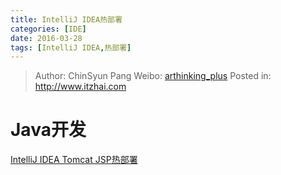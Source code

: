 ```yaml
---
title: IntelliJ IDEA热部署
categories: [IDE]
date: 2016-03-28
tags: [IntelliJ IDEA,热部署]
---
```


> Author: ChinSyun Pang
> Weibo: [arthinking_plus](http://weibo.com/arthinkingplus)
> Posted in: http://www.itzhai.com

# Java开发

[IntelliJ IDEA Tomcat JSP热部署](http://blog.csdn.net/hong0220/article/details/45538757)





